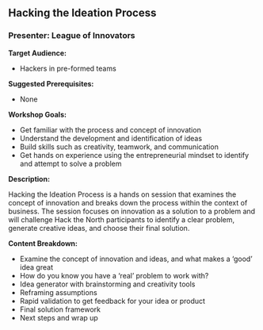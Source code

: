 ## Hacking the Ideation Process
### Presenter: League of Innovators

**Target Audience:** 
- Hackers in pre-formed teams

**Suggested Prerequisites:** 
- None
 
**Workshop Goals:**
- Get familiar with the process and concept of innovation
- Understand the development and identification of ideas 
- Build skills such as creativity, teamwork, and communication
- Get hands on experience using the entrepreneurial mindset to identify and attempt to solve a problem

**Description:**

Hacking the Ideation Process is a hands on session that examines the concept of innovation and breaks down the process within the context of business. The session focuses on innovation as a solution to a problem and will challenge Hack the North participants to identify a clear problem, generate creative ideas, and choose their final solution. 

**Content Breakdown:**
- Examine the concept of innovation and ideas, and what makes a ‘good’ idea great
- How do you know you have a ‘real’ problem to work with?
- Idea generator with brainstorming and creativity tools
- Reframing assumptions
- Rapid validation to get feedback for your idea or product
- Final solution framework
- Next steps and wrap up
